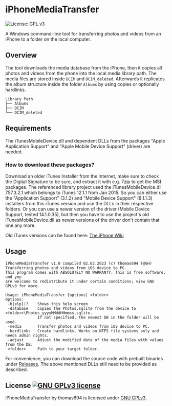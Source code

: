 # iPhoneMediaTransfer

[![License: GPL v3](https://img.shields.io/badge/License-GPLv3-blue.svg)](https://www.gnu.org/licenses/gpl-3.0)

A Windows command-line tool for transferring photos and videos from an iPhone to a folder on the local computer.

## Overview

The tool downloads the media database from the iPhone, then it copies all photos and videos from the phone into the local media library path. The media files are stored inside `DCIM` and `DCIM_deleted`. Afterwards it replicates the album structure inside the folder `Albums` by using copies or optionally hardlinks.

```
Library Path
├── Albums
├── DCIM
└── DCIM_deleted
```

## Requirements

The iTunesMobileDevice.dll and dependent DLLs from the packages "Apple Application Support" and 
"Apple Mobile Device Support" (driver) are needed.

### How to download these packages?

Download an older iTunes Installer from the Internet, make sure to check the Digital Signature to be sure, 
and extract it with e.g. 7zip to get the MSI packages.
The referenced library project used the iTunesMobileDevice.dll 757.3.2.1 which belongs to iTunes 12.1.1 from Jan 2015.
So you can either use the "Application Support" (3.1.2) and "Mobile Device Support" (8.1.1.3) installers from this iTunes version and 
use the DLLs in their respective folders.
Or you can use a newer version of the driver (Mobile Device Support, tested 14.1.0.35), but then you have to use the project's old iTunesMobileDevice.dll as newer 
versions of the driver don't contain that one any more.

Old iTunes versions can be found here:
[The iPhone Wiki](https://www.theiphonewiki.com/wiki/ITunes)
<br>

## Usage
```
iPhoneMediaTransfer v1.0 compiled 02.02.2023 (c) thomas694 (@GH)
Transferring photos and videos from iOS device to PC.
This program comes with ABSOLUTELY NO WARRANTY. This is free software, and you
are welcome to redistribute it under certain conditions; view GNU GPLv3 for more.

Usage: iPhoneMediaTransfer [options] <folder>
Options:
 -h[elp]|?    Shows this help screen
 -database    Copies the Photos.sqlite from the device to <folder>\Photos_yyyyMMddHHmmss.sqlite.
              If not specified, the newest DB in the folder will be used.
 -media       Transfer photos and videos from iOS device to PC.
 -hardlinks   Create hardlinks. Works on NTFS file systems only and needs admin rights.
 -adjust      Adjust the modified date of the media files with values from the DB.
 <folder>     Path to your target folder.
```

For convenience, you can download the source code with prebuilt binaries under [Releases](../../releases). The above mentioned DLLs still need to be provided as described.

## License <a rel="license" href="https://www.gnu.org/licenses/gpl-3.0"><img alt="GNU GPLv3 license" style="border-width:0" src="https://img.shields.io/badge/License-GPLv3-blue.svg" /></a>

<span xmlns:dct="http://purl.org/dc/terms/" property="dct:title">iPhoneMediaTransfer</span> by thomas694 
is licensed under <a rel="license" href="https://www.gnu.org/licenses/gpl-3.0">GNU GPLv3</a>.
